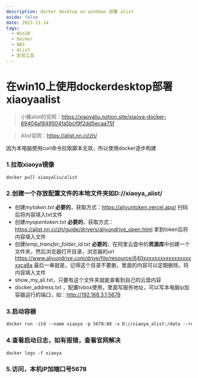 ```yaml
---
description: docker desktop on windows 部署 alist
aside: false
date: 2023-11-14
tags:
  - Win10
  - Docker
  - NAS
  - Alist
  - 影视工具
---
```

# 在win10上使用dockerdesktop部署xiaoyaalist
> 小雅alist的官网：https://xiaoyaliu.notion.site/xiaoya-docker-69404af849504fa5bcf9f2dd5ecaa75f

> Alist官网：https://alist.nn.ci/zh/

因为本电脑使用curl命令拉取脚本无效，所以使用docker逐步构建

### 1.拉取xiaoya镜像

```dock
docker pull xiaoyaliu/alist
```

### 2.创建一个存放配置文件的本地文件夹如D://xiaoya_alist/

- 创建*mytoken.txt* **必要的**，获取方式：https://aliyuntoken.vercel.app/ 扫码后将内容填入txt文件
- 创建*myopentoken.txt* **必要的**，获取方式：https://alist.nn.ci/zh/guide/drivers/aliyundrive_open.html 拿到token后将内容填入文件
- 创建*temp_transfer_folder_id.txt* **必要的**，在阿里云盘中的**资源库**中创建一个文件夹，然后浏览器打开目录，浏览器的url 
  https://www.aliyundrive.com/drive/file/resource/640xxxxxxxxxxxxxxxxxxxca8a 最后一串就是，记得这个目录不要删，里面的内容可以定期删除。将内容填入文件
- show_my_ali.txt，只要有这个文件夹就能查看到自己的云盘内容
- docker_address.txt ，配置tvbox使用，里面写服务地址，可以写本电脑ip加容器运行的端口，如：http://192.168.3.1:5678

### 3.启动容器

```dockerfile
docker run -itd --name xiaoya -p 5678:80 -v D://xiaoya_alist:/data --restart=always xiaoyaliu/alist
```

### 4.查看启动日志，如有报错，查看官网解决

```dockerfile
docker logs -f xiaoya
```

### 5.访问，本机IP加端口号5678
